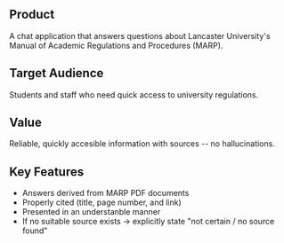 ## Product
A chat application that answers questions about Lancaster University's Manual of Academic Regulations and Procedures (MARP). 

## Target Audience 
Students and staff who need quick access to university regulations.

## Value 
Reliable, quickly accesible information with sources -- no hallucinations. 

## Key Features 
- Answers derived from MARP PDF documents
- Properly cited (title, page number, and link)
- Presented in an understanble manner
- If no suitable source exists -> explicitly state "not certain / no source found"
